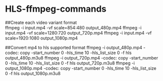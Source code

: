 # HLS-ffmpeg-commands

##Create each video variant format\
ffmpeg -i input.mp4 -vf scale=854:480 output_480p.mp4
ffmpeg -i input.mp4 -vf scale=1280:720 output_720p.mp4
ffmpeg -i input.mp4 -vf scale=1920:1080 output_1080p.mp4

##Convert mp4 to hls supported format
ffmpeg -i output_480p.mp4 -codec: copy -start_number 0 -hls_time 10 -hls_list_size 0 -f hls output_480p.m3u8
ffmpeg -i output_720p.mp4 -codec: copy -start_number 0 -hls_time 10 -hls_list_size 0 -f hls output_720p.m3u8
ffmpeg -i output_1080p.mp4 -codec: copy -start_number 0 -hls_time 10 -hls_list_size 0 -f hls output_1080p.m3u8
